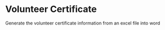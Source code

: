 # Volunteer Certificate 
Generate the volunteer certificate information from an excel file into word

